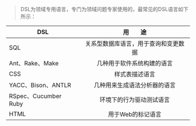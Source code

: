 >DSL为领域专用语言，专门为领域问题专家使用的，最常见的DSL语言如下所示：

| DSL           | 用　　途       | 
| ------------- |:-------------:|
|SQL|关系型数据库语言，用于查询和变更数据|
|Ant、Rake、Make|几种用于软件系统构建的语言|
|CSS|样式表描述语言|
|YACC、Bison、ANTLR|几种用来生成语法分析器的语言|
|RSpec、Cucumber	Ruby|环境下的行为驱动测试语言|
|HTML|用于Web的标记语言|